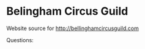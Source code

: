 Belingham Circus Guild
======================


Website source for http://bellinghamcircusguild.com

Questions:
